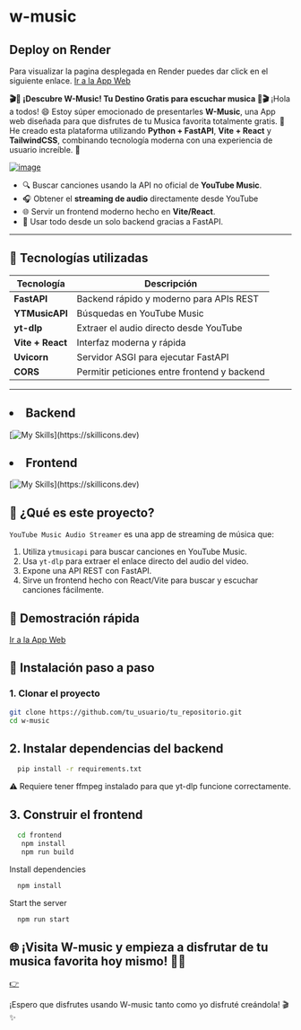 # w-music

## Deploy on Render
Para visualizar la pagina desplegada en Render puedes dar click en el siguiente enlace. [Ir a la App Web](https://w-music.onrender.com)

**🎬🍿 ¡Descubre W-Music! Tu Destino Gratis para escuchar musica 🍿🎬** ¡Hola a todos! 😄 Estoy súper emocionado de presentarles **W-Music**, una App web diseñada para que disfrutes de tu Musica favorita totalmente gratis. 🎉 He creado esta plataforma utilizando **Python + FastAPI**, **Vite  + React** y **TailwindCSS**, combinando tecnología moderna con una experiencia de usuario increíble. 🚀

[![image](https://github.com/user-attachments/assets/0688ce3c-ffa9-4f8d-a869-1a7dc4006d5e)](https://w-music.onrender.com)



- 🔍 Buscar canciones usando la API no oficial de **YouTube Music**.
- 🎧 Obtener el **streaming de audio** directamente desde YouTube
- 🌐 Servir un frontend moderno hecho en **Vite/React**.
- 🚀 Usar todo desde un solo backend gracias a FastAPI.


---

## 🧩 Tecnologías utilizadas

| Tecnología     | Descripción                                       |
|----------------|---------------------------------------------------|
| **FastAPI**    | Backend rápido y moderno para APIs REST           |
| **YTMusicAPI** | Búsquedas en YouTube Music                        |
| **yt-dlp**     | Extraer el audio directo desde YouTube            |
| **Vite + React** | Interfaz moderna y rápida                      |
| **Uvicorn**    | Servidor ASGI para ejecutar FastAPI               |
| **CORS**       | Permitir peticiones entre frontend y backend      |

---

## <li>Backend</li>
[![My Skills](https://skillicons.dev/icons?i=python,fastapi,)](https://skillicons.dev)

## <li>Frontend</li>
[![My Skills](https://skillicons.dev/icons?i=react,vite,tailwind,)](https://skillicons.dev)


## 📌 ¿Qué es este proyecto?

`YouTube Music Audio Streamer` es una app de streaming de música que:

1. Utiliza `ytmusicapi` para buscar canciones en YouTube Music.
2. Usa `yt-dlp` para extraer el enlace directo del audio del video.
3. Expone una API REST con FastAPI.
4. Sirve un frontend hecho con React/Vite para buscar y escuchar canciones fácilmente.

## 🎥 Demostración rápida
[Ir a la App Web](https://w-music.onrender.com)

   
## 🚀 Instalación paso a paso

### 1. Clonar el proyecto

```bash
git clone https://github.com/tu_usuario/tu_repositorio.git
cd w-music
```

## 2. Instalar dependencias del backend

```bash
  pip install -r requirements.txt
```
⚠️ Requiere tener ffmpeg instalado para que yt-dlp funcione correctamente.


## 3. Construir el frontend

```bash
  cd frontend
   npm install
   npm run build
```

Install dependencies

```bash
  npm install
```

Start the server

```bash
  npm run start
```



## 🌐 ¡Visita W-music y empieza a disfrutar de tu musica favorita hoy mismo! 🎉🍿

[👉](https://w-music.onrender.com)

¡Espero que disfrutes usando W-music tanto como yo disfruté creándola! 🎬✨

